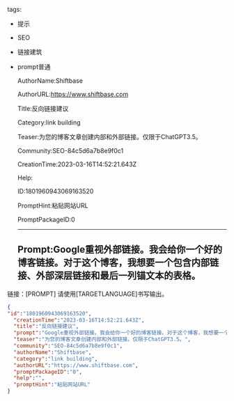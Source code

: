   tags: 
- 提示
- SEO
- 链接建筑
- prompt普通

  AuthorName:Shiftbase

  AuthorURL:https://www.shiftbase.com

  Title:反向链接建议

  Category:link building

  Teaser:为您的博客文章创建内部和外部链接。仅限于ChatGPT3.5。

  Community:SEO-84c5d6a7b8e9f0c1

  CreationTime:2023-03-16T14:52:21.643Z

  Help:

  ID:1801960943069163520

  PromptHint:粘贴网站URL

  PromptPackageID:0

  ---

  ## Prompt:Google重视外部链接。我会给你一个好的博客链接。对于这个博客，我想要一个包含内部链接、外部深层链接和最后一列锚文本的表格。
链接：[PROMPT]
请使用[TARGETLANGUAGE]书写输出。

  ```json
  {
  "id":"1801960943069163520",
    "creationTime":"2023-03-16T14:52:21.643Z",
    "title":"反向链接建议",
    "prompt":"Google重视外部链接。我会给你一个好的博客链接。对于这个博客，我想要一个包含内部链接、外部深层链接和最后一列锚文本的表格。\n链接：[PROMPT]\n请使用[TARGETLANGUAGE]书写输出。",
    "teaser":"为您的博客文章创建内部和外部链接。仅限于ChatGPT3.5。",
    "community":"SEO-84c5d6a7b8e9f0c1",
    "authorName":"Shiftbase",
    "category":"link building",
    "authorURL":"https://www.shiftbase.com",
    "promptPackageID":"0",
    "help":"",
    "promptHint":"粘贴网站URL"
  }
  ```

